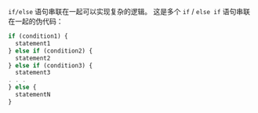 `if/else` 语句串联在一起可以实现复杂的逻辑。 这是多个 `if` / `else if` 语句串联在一起的伪代码：

```js
if (condition1) {
  statement1
} else if (condition2) {
  statement2
} else if (condition3) {
  statement3
. . .
} else {
  statementN
}
```
